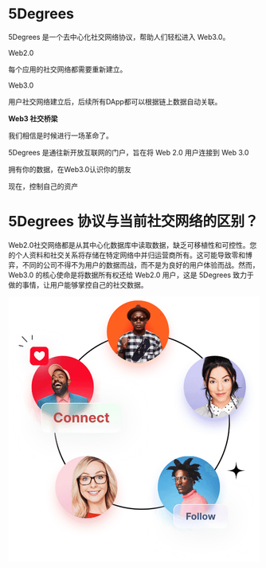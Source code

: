 # 5Degrees

<p>5Degrees 是一个去中心化社交网络协议，帮助人们轻松进入 Web3.0。</p>
<p>Web2.0</p>
<p>每个应用的社交网络都需要重新建立。</p>
<p>Web3.0</p>
<p>用户社交网络建立后，后续所有DApp都可以根据链上数据自动关联。</p>



**Web3 社交桥梁**

我们相信是时候进行一场革命了。

5Degrees 是通往新开放互联网的门户，旨在将 Web 2.0 用户连接到 Web 3.0

拥有你的数据，在Web3.0认识你的朋友

现在，控制自己的资产



# **5Degrees 协议与当前社交网络的区别**？

Web2.0社交网络都是从其中心化数据库中读取数据，缺乏可移植性和可控性。您的个人资料和社交关系将存储在特定网络中并归运营商所有。这可能导致零和博弈，不同的公司不得不为用户的数据而战，而不是为良好的用户体验而战。然而，Web3.0 的核心使命是将数据所有权还给 Web2.0 用户，这是 5Degrees 致力于做的事情，让用户能够掌控自己的社交数据。

![main-en.49d7c0c7](main-en.49d7c0c7.png)




